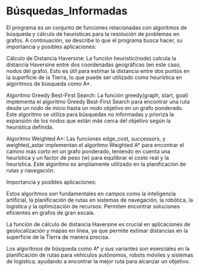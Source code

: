 # Búsquedas_Informadas

El programa es un conjunto de funciones relacionadas con algoritmos de búsqueda y cálculo de heurísticas para la resolución de problemas en grafos. A continuación, se describe lo que el programa busca hacer, su importancia y posibles aplicaciones:

Cálculo de Distancia Haversine: La función heuristic(node) calcula la distancia Haversine entre dos coordenadas geográficas (en este caso, nodos del grafo). Esto es útil para estimar la distancia entre dos puntos en la superficie de la Tierra, lo que puede ser utilizado como heurística en algoritmos de búsqueda como A*.

Algoritmo Greedy Best-First Search: La función greedy(graph, start, goal) implementa el algoritmo Greedy Best-First Search para encontrar una ruta desde un nodo de inicio hasta un nodo objetivo en un grafo ponderado. Este algoritmo se utiliza para búsquedas no informadas y prioriza la expansión de los nodos que están más cerca del objetivo según la heurística definida.

Algoritmo Weighted A*: Las funciones edge_cost, successors, y weighted_astar implementan el algoritmo Weighted A* para encontrar el camino más corto en un grafo ponderado, teniendo en cuenta una heurística y un factor de peso (w) para equilibrar el costo real y la heurística. Este algoritmo es ampliamente utilizado en la planificación de rutas y navegación.

Importancia y posibles aplicaciones:

Estos algoritmos son fundamentales en campos como la inteligencia artificial, la planificación de rutas en sistemas de navegación, la robótica, la logística y la optimización de recursos. Permiten encontrar soluciones eficientes en grafos de gran escala.

La función de cálculo de distancia Haversine es crucial en aplicaciones de geolocalización y mapas en línea, ya que permite estimar distancias en la superficie de la Tierra de manera precisa.

Los algoritmos de búsqueda como A* y sus variantes son esenciales en la planificación de rutas para vehículos autónomos, robots móviles y sistemas de logística, ayudando a encontrar la mejor ruta para alcanzar un objetivo.
